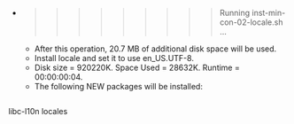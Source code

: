 * >>>>>>>>> Running inst-min-con-02-locale.sh ...
  * After this operation, 20.7 MB of additional disk space will be used.
  * Install locale and set it to use en_US.UTF-8.
  * Disk size = 920220K. Space Used = 28632K. Runtime = 00:00:00:04.
  * The following NEW packages will be installed:
  ```bash
libc-l10n locales
  ```

